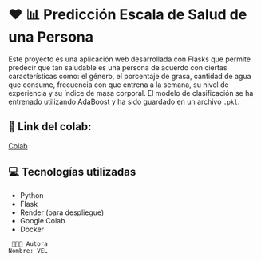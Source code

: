 # :hearts: :bar_chart: Predicción Escala de Salud de una Persona

Este proyecto es una aplicación web desarrollada con Flasks que permite predecir que tan saludable es una persona de acuerdo con ciertas características como: el género, el porcentaje de grasa, cantidad de agua que consume, frecuencia con que entrena a la semana, su nivel de experiencia y su índice de masa corporal. El modelo de clasificación se ha entrenado utilizando AdaBoost y ha sido guardado en un archivo `.pkl`.


## :link: Link del colab: 
[Colab](https://colab.research.google.com/drive/1CWWEfohJGe9jXajRc0K-SAb_YIEVHI9U#scrollTo=NPjYTjRph8Ei)

## :computer: Tecnologías utilizadas

- Python
- Flask
- Render (para despliegue)
- Google Colab
- Docker

```
 👩🏻‍🦱 Autora
Nombre: VEL
```
